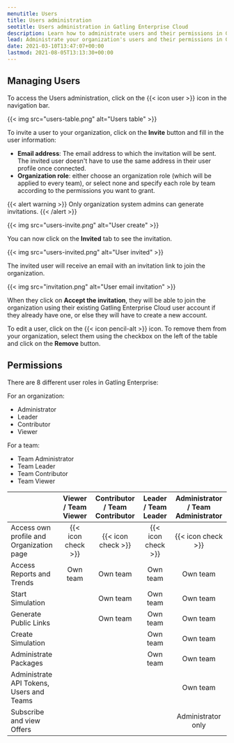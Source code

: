 ```yaml
---
menutitle: Users
title: Users administration
seotitle: Users administration in Gatling Enterprise Cloud
description: Learn how to administrate users and their permissions in Gatling Enterprise Cloud.
lead: Administrate your organization's users and their permissions in Gatling Enterprise Cloud.
date: 2021-03-10T13:47:07+00:00
lastmod: 2021-08-05T13:13:30+00:00
---
```


## Managing Users

To access the Users administration, click on the {{< icon user >}} icon in the navigation bar.

{{< img src="users-table.png" alt="Users table" >}}

To invite a user to your organization, click on the **Invite** button and fill in the user information:

- **Email address**: The email address to which the invitation will be sent. The invited user doesn't have to use the same address in their user profile once connected.
- **Organization role**: either choose an organization role (which will be applied to every team), or select none and specify each role by team according to the permissions you want to grant.

{{< alert warning >}}
Only organization system admins can generate invitations.
{{< /alert >}}

{{< img src="users-invite.png" alt="User create" >}}

You can now click on the **Invited** tab to see the invitation.

{{< img src="users-invited.png" alt="User invited" >}}

The invited user will receive an email with an invitation link to join the organization.

{{< img src="invitation.png" alt="User email invitation" >}}

When they click on  **Accept the invitation**, they will be able to join the organization using their existing Gatling Enterprise Cloud user account if they already have one, or else they will have to create a new account.

To edit a user, click on the {{< icon pencil-alt >}} icon. To remove them from your organization, select them using the checkbox on the left of the table and click on the **Remove** button.

## Permissions

There are 8 different user roles in Gatling Enterprise:

For an organization:

- Administrator
- Leader
- Contributor
- Viewer

For a team:

- Team Administrator
- Team Leader
- Team Contributor
- Team Viewer

|                                          | Viewer / Team Viewer | Contributor / Team Contributor | Leader / Team Leader | Administrator / Team Administrator |
|------------------------------------------|:--------------------:|:------------------------------:|:--------------------:|:----------------------------------:|
| Access own profile and Organization page |  {{< icon check >}}  |       {{< icon check >}}       |  {{< icon check >}}  |         {{< icon check >}}         |
| Access Reports and Trends                |       Own team       |            Own team            |       Own team       |              Own team              |
| Start Simulation                         |                      |            Own team            |       Own team       |              Own team              |
| Generate Public Links                    |                      |            Own team            |       Own team       |              Own team              |
| Create Simulation                        |                      |                                |       Own team       |              Own team              |
| Administrate Packages                    |                      |                                |       Own team       |              Own team              |
| Administrate API Tokens, Users and Teams |                      |                                |                      |              Own team              |
| Subscribe and view Offers                |                      |                                |                      |         Administrator only         |

